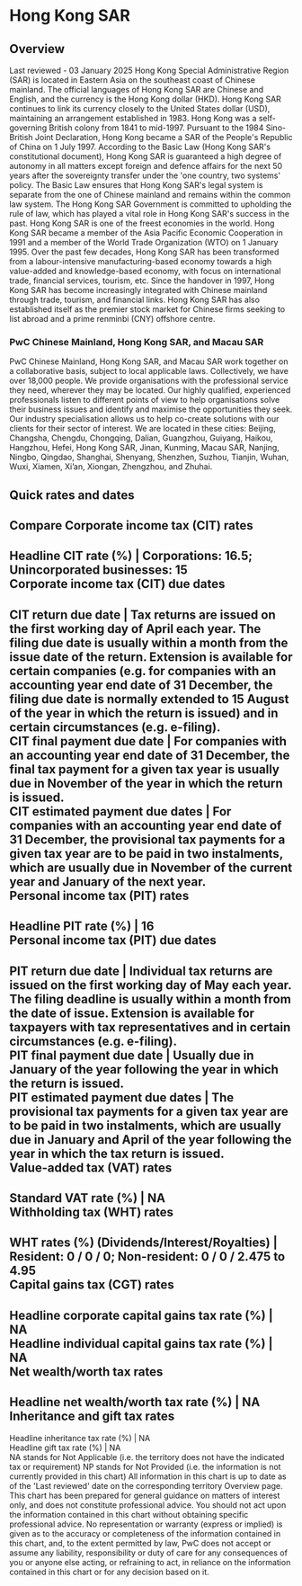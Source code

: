 # Hong Kong SAR
## Overview
Last reviewed - 03 January 2025
Hong Kong Special Administrative Region (SAR) is located in Eastern Asia on the southeast coast of Chinese mainland. The official languages of Hong Kong SAR are Chinese and English, and the currency is the Hong Kong dollar (HKD). Hong Kong SAR continues to link its currency closely to the United States dollar (USD), maintaining an arrangement established in 1983.
Hong Kong was a self-governing British colony from 1841 to mid-1997. Pursuant to the 1984 Sino-British Joint Declaration, Hong Kong became a SAR of the People's Republic of China on 1 July 1997. According to the Basic Law (Hong Kong SAR's constitutional document), Hong Kong SAR is guaranteed a high degree of autonomy in all matters except foreign and defence affairs for the next 50 years after the sovereignty transfer under the 'one country, two systems' policy. The Basic Law ensures that Hong Kong SAR's legal system is separate from the one of Chinese mainland and remains within the common law system. The Hong Kong SAR Government is committed to upholding the rule of law, which has played a vital role in Hong Kong SAR's success in the past.
Hong Kong SAR is one of the freest economies in the world. Hong Kong SAR became a member of the Asia Pacific Economic Cooperation in 1991 and a member of the World Trade Organization (WTO) on 1 January 1995.
Over the past few decades, Hong Kong SAR has been transformed from a labour-intensive manufacturing-based economy towards a high value-added and knowledge-based economy, with focus on international trade, financial services, tourism, etc. Since the handover in 1997, Hong Kong SAR has become increasingly integrated with Chinese mainland through trade, tourism, and financial links. Hong Kong SAR has also established itself as the premier stock market for Chinese firms seeking to list abroad and a prime renminbi (CNY) offshore centre.
### PwC Chinese Mainland, Hong Kong SAR, and Macau SAR
PwC Chinese Mainland, Hong Kong SAR, and Macau SAR work together on a collaborative basis, subject to local applicable laws. Collectively, we have over 18,000 people.
We provide organisations with the professional service they need, wherever they may be located. Our highly qualified, experienced professionals listen to different points of view to help organisations solve their business issues and identify and maximise the opportunities they seek. Our industry specialisation allows us to help co-create solutions with our clients for their sector of interest.
We are located in these cities: Beijing, Changsha, Chengdu, Chongqing, Dalian, Guangzhou, Guiyang, Haikou, Hangzhou, Hefei, Hong Kong SAR, Jinan, Kunming, Macau SAR, Nanjing, Ningbo, Qingdao, Shanghai, Shenyang, Shenzhen, Suzhou, Tianjin, Wuhan, Wuxi, Xiamen, Xi’an, Xiongan, Zhengzhou, and Zhuhai.
## Quick rates and dates
Compare
Corporate income tax (CIT) rates   
---  
Headline CIT rate (%) |  Corporations: 16.5; Unincorporated businesses: 15  
Corporate income tax (CIT) due dates   
---  
CIT return due date |  Tax returns are issued on the first working day of April each year. The filing due date is usually within a month from the issue date of the return. Extension is available for certain companies (e.g. for companies with an accounting year end date of 31 December, the filing due date is normally extended to 15 August of the year in which the return is issued) and in certain circumstances (e.g. e-filing).  
CIT final payment due date |  For companies with an accounting year end date of 31 December, the final tax payment for a given tax year is usually due in November of the year in which the return is issued.  
CIT estimated payment due dates |  For companies with an accounting year end date of 31 December, the provisional tax payments for a given tax year are to be paid in two instalments, which are usually due in November of the current year and January of the next year.  
Personal income tax (PIT) rates   
---  
Headline PIT rate (%) |  16  
Personal income tax (PIT) due dates   
---  
PIT return due date |  Individual tax returns are issued on the first working day of May each year. The filing deadline is usually within a month from the date of issue. Extension is available for taxpayers with tax representatives and in certain circumstances (e.g. e-filing).  
PIT final payment due date |  Usually due in January of the year following the year in which the return is issued.  
PIT estimated payment due dates |  The provisional tax payments for a given tax year are to be paid in two instalments, which are usually due in January and April of the year following the year in which the tax return is issued.  
Value-added tax (VAT) rates   
---  
Standard VAT rate (%) |  NA  
Withholding tax (WHT) rates   
---  
WHT rates (%) (Dividends/Interest/Royalties) |  Resident: 0 / 0 / 0; Non-resident: 0 / 0 / 2.475 to 4.95  
Capital gains tax (CGT) rates   
---  
Headline corporate capital gains tax rate (%) |  NA  
Headline individual capital gains tax rate (%) |  NA  
Net wealth/worth tax rates   
---  
Headline net wealth/worth tax rate (%) |  NA  
Inheritance and gift tax rates   
---  
Headline inheritance tax rate (%) |  NA  
Headline gift tax rate (%) |  NA  
NA stands for Not Applicable (i.e. the territory does not have the indicated tax or requirement)
NP stands for Not Provided (i.e. the information is not currently provided in this chart) 
All information in this chart is up to date as of the 'Last reviewed' date on the corresponding territory Overview page. This chart has been prepared for general guidance on matters of interest only, and does not constitute professional advice. You should not act upon the information contained in this chart without obtaining specific professional advice. No representation or warranty (express or implied) is given as to the accuracy or completeness of the information contained in this chart, and, to the extent permitted by law, PwC does not accept or assume any liability, responsibility or duty of care for any consequences of you or anyone else acting, or refraining to act, in reliance on the information contained in this chart or for any decision based on it.
